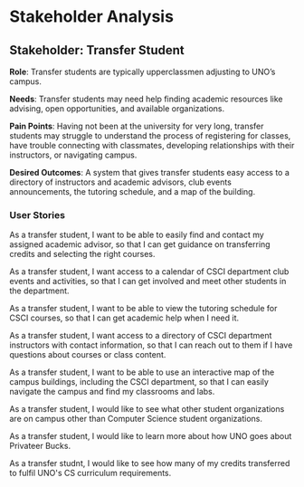 # Stakeholder Analysis 

## Stakeholder: Transfer Student 

**Role**: Transfer students are typically upperclassmen adjusting to UNO’s campus.  

**Needs**: Transfer students may need help finding academic resources like advising, open opportunities, and available organizations.  

**Pain Points**: Having not been at the university for very long, transfer students may struggle to understand the process of registering for classes, have trouble connecting with classmates, developing relationships with their instructors, or navigating campus. 

**Desired Outcomes**: A system that gives transfer students easy access to a directory of instructors and academic advisors, club events announcements, the tutoring schedule, and a map of the building.  

### User Stories 

As a transfer student, I want to be able to easily find and contact my assigned academic advisor, so that I can get guidance on transferring credits and selecting the right courses.

As a transfer student, I want access to a calendar of CSCI department club events and activities, so that I can get involved and meet other students in the department.

As a transfer student, I want to be able to view the tutoring schedule for CSCI courses, so that I can get academic help when I need it.

As a transfer student, I want access to a directory of CSCI department instructors with contact information, so that I can reach out to them if I have questions about courses or class content.

As a transfer student, I want to be able to use an interactive map of the campus buildings, including the CSCI department, so that I can easily navigate the campus and find my classrooms and labs.

As a transfer student, I would like to see what other student organizations are on campus other than Computer Science student organizations.

As a transfer student, I would like to learn more about how UNO goes about Privateer Bucks.

As a transfer studnt, I would like to see how many of my credits transferred to fulfil UNO's CS curriculum requirements.
